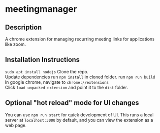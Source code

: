 # meetingmanager

## Description

A chrome extension for managing recurring meeting links for applications like zoom.


## Installation Instructions

`sudo apt install nodejs`
Clone the repo.  
Update dependencies run `npm install` in cloned folder.
run `npm run build`  
In google chrome, navigate to `chrome://extensions`  
Click `load unpacked extension` and point it to the `dist` folder.  

## Optional "hot reload" mode for UI changes
You can use `npm run start` for quick development of UI. This runs a local server at `localhost:3000` by default, and you can view the extension as a web page. 
